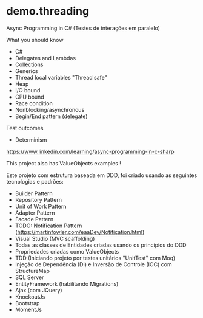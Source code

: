 ﻿# demo.threading
Async Programming in C# (Testes de interações em paralelo)

What you should know
- C#
- Delegates and Lambdas
- Collections
- Generics
- Thread local variables "Thread safe"
- Heap
- I/O bound
- CPU bound
- Race condition
- Nonblocking/asynchronous
- Begin/End pattern (delegate)

Test outcomes
- Determinism

https://www.linkedin.com/learning/async-programming-in-c-sharp

This project also has ValueObjects examples !

Este projeto com estrutura baseada em DDD, foi criado usando as seguintes tecnologias e padrões:
- Builder Pattern
- Repository Pattern
- Unit of Work Pattern
- Adapter Pattern
- Facade Pattern
- TODO: Notification Pattern (https://martinfowler.com/eaaDev/Notification.html)
- Visual Studio (MVC scaffolding)
- Todas as classes de Entidades criadas usando os princípios do DDD
- Propriedades criadas como ValueObjects
- TDD (Iniciando projeto por testes unitários "UnitTest" com Moq)
- Injeção de Dependência (DI) e Inversão de Controle (IOC) com StructureMap
- SQL Server
- EntityFramework (habilitando Migrations)
- Ajax (com JQuery)
- KnockoutJs
- Bootstrap
- MomentJs
